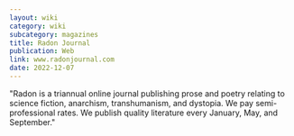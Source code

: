 ```yaml
---
layout: wiki
category: wiki
subcategory: magazines
title: Radon Journal
publication: Web
link: www.radonjournal.com
date: 2022-12-07
---
```


"Radon is a triannual online journal publishing prose and poetry relating to science fiction, anarchism, transhumanism, and dystopia. We pay semi-professional rates. We publish quality literature every January, May, and September."
